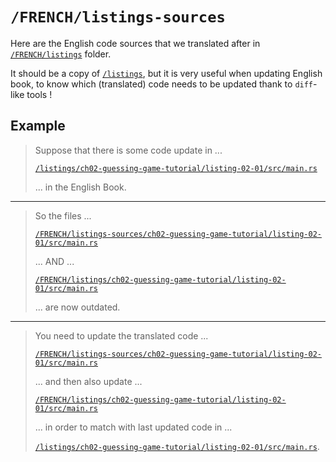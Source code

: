 # `/FRENCH/listings-sources`

Here are the English code sources that we translated after in
[`/FRENCH/listings`][] folder.

It should be a copy of [`/listings`][], but it is very useful when updating
English book, to know which (translated) code needs to be updated thank to
`diff`-like tools !

## Example

> Suppose that there is some code update in ...
>
> [`/listings/ch02-guessing-game-tutorial/listing-02-01/src/main.rs`][]
>
> ... in the English Book.

---

> So the files ...
>
> [`/FRENCH/listings-sources/ch02-guessing-game-tutorial/listing-02-01/src/main.rs`][]
>
> ... AND ...
>
> [`/FRENCH/listings/ch02-guessing-game-tutorial/listing-02-01/src/main.rs`][]
>
> ... are now outdated.

---

> You need to update the translated code ...
>
> [`/FRENCH/listings-sources/ch02-guessing-game-tutorial/listing-02-01/src/main.rs`][]
>
> ... and then also update ...
>
> [`/FRENCH/listings/ch02-guessing-game-tutorial/listing-02-01/src/main.rs`][]
>
> ... in order to match with last updated code in ...
>
> [`/listings/ch02-guessing-game-tutorial/listing-02-01/src/main.rs`][].

<!-- LINKS : -->

[`/FRENCH/listings`]:
https://github.com/Jimskapt/rust-book-fr/tree/french-release/FRENCH/listings

[`/listings`]:
https://github.com/Jimskapt/rust-book-fr/tree/french-release/listings

[`/listings/ch02-guessing-game-tutorial/listing-02-01/src/main.rs`]:
https://github.com/Jimskapt/rust-book-fr/blob/french-release/listings/ch02-guessing-game-tutorial/listing-02-01/src/main.rs

[`/FRENCH/listings-sources/ch02-guessing-game-tutorial/listing-02-01/src/main.rs`]:
https://github.com/Jimskapt/rust-book-fr/blob/french-release/FRENCH/listings-sources/ch02-guessing-game-tutorial/listing-02-01/src/main.rs

[`/FRENCH/listings/ch02-guessing-game-tutorial/listing-02-01/src/main.rs`]:
https://github.com/Jimskapt/rust-book-fr/blob/french-release/FRENCH/listings/ch02-guessing-game-tutorial/listing-02-01/src/main.rs

[`/FRENCH/listings/ch02-guessing-game-tutorial/listing-02-01/src/main.rs`]:
https://github.com/Jimskapt/rust-book-fr/blob/french-release/FRENCH/listings/ch02-guessing-game-tutorial/listing-02-01/src/main.rs
